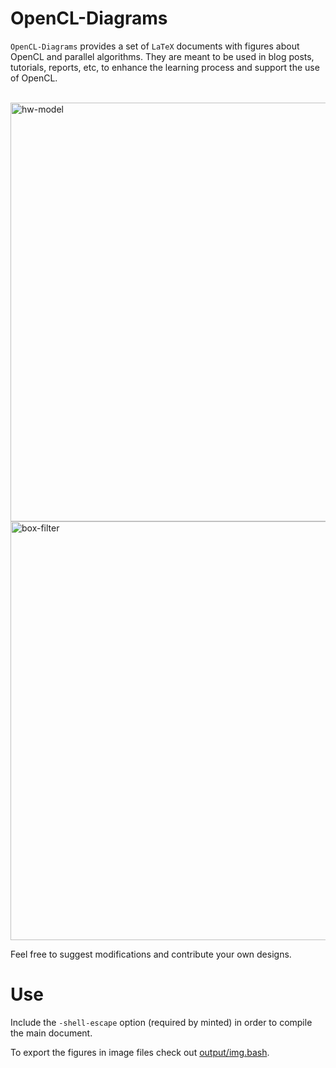 # OpenCL-Diagrams
`OpenCL-Diagrams` provides a set of `LaTeX` documents with figures about OpenCL and parallel algorithms. They are meant to be used in blog posts, tutorials, reports, etc, to enhance the learning process and support the use of OpenCL.

<br>

<img src="https://github.com/pAIgn10/OpenCL-Diagrams/blob/master/output/img-1.png" alt="hw-model" width="670">

<br>

<img src="https://github.com/pAIgn10/OpenCL-Diagrams/blob/master/output/img-19.png" alt="box-filter" width="670">

<br>

Feel free to suggest modifications and contribute your own designs.

# Use
Include the `-shell-escape` option (required by minted) in order to compile the main document.

To export the figures in image files check out [output/img.bash](https://github.com/pAIgn10/OpenCL-Diagrams/blob/master/output/img.bash).